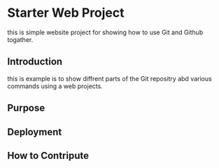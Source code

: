 # Starter Web Project

this is simple website project for showing how to use Git and Github togather.
## Introduction

this is example is to show diffrent parts of the Git repositry abd various commands using a web projects. 

## Purpose

## Deployment

## How to Contripute